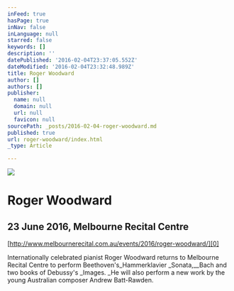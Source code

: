 ```yaml
---
inFeed: true
hasPage: true
inNav: false
inLanguage: null
starred: false
keywords: []
description: ''
datePublished: '2016-02-04T23:37:05.552Z'
dateModified: '2016-02-04T23:32:48.989Z'
title: Roger Woodward
author: []
authors: []
publisher:
  name: null
  domain: null
  url: null
  favicon: null
sourcePath: _posts/2016-02-04-roger-woodward.md
published: true
url: roger-woodward/index.html
_type: Article

---
```

![](https://the-grid-user-content.s3-us-west-2.amazonaws.com/af085b00-b788-4320-914f-abac8016da7f.jpg)

# Roger Woodward

## 23 June 2016, Melbourne Recital Centre

[http://www.melbournerecital.com.au/events/2016/roger-woodward/][0]

Internationally celebrated pianist Roger Woodward returns to Melbourne Recital Centre to perform Beethoven's_Hammerklavier _Sonata,__Bach and two books of Debussy's _Images. _He will also perform a new work by the young Australian composer Andrew Batt-Rawden.

[0]: http://www.melbournerecital.com.au/events/2016/roger-woodward/